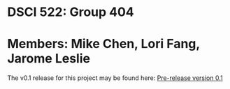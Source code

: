 # DSCI 522: Group 404

# Members: Mike Chen, Lori Fang, Jarome Leslie


The v0.1 release for this project may be found here: [Pre-release version 0.1](https://github.com/UBC-MDS/DSCI_522_Group_404/releases/tag/0.1)
